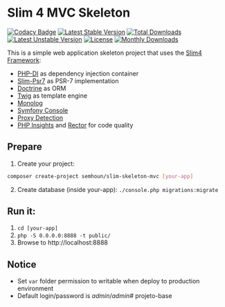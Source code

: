 # Slim 4 MVC Skeleton

[![Codacy Badge](https://app.codacy.com/project/badge/Grade/62644bc058af464eb2cfcf564c3500d6)](https://www.codacy.com/gh/semhoun/slim-skeleton-mvc/dashboard?utm_source=github.com&amp;utm_medium=referral&amp;utm_content=semhoun/slim-skeleton-mvc&amp;utm_campaign=Badge_Grade) [![Latest Stable Version](https://poser.pugx.org/semhoun/slim-skeleton-mvc/v/stable)](https://packagist.org/packages/semhoun/slim-skeleton-mvc) [![Total Downloads](https://poser.pugx.org/semhoun/slim-skeleton-mvc/downloads)](https://packagist.org/packages/semhoun/slim-skeleton-mvc) [![Latest Unstable Version](https://poser.pugx.org/semhoun/slim-skeleton-mvc/v/unstable)](https://packagist.org/packages/semhoun/slim-skeleton-mvc) [![License](https://poser.pugx.org/semhoun/slim-skeleton-mvc/license)](https://packagist.org/packages/semhoun/slim-skeleton-mvc) [![Monthly Downloads](https://poser.pugx.org/semhoun/slim-skeleton-mvc/d/monthly)](https://packagist.org/packages/semhoun/slim-skeleton-mvc)

This is a simple web application skeleton project that uses the [Slim4 Framework](http://www.slimframework.com/):
* [PHP-DI](http://php-di.org/) as dependency injection container
* [Slim-Psr7](https://github.com/slimphp/Slim-Psr7) as PSR-7 implementation
* [Doctrine](https://github.com/doctrine/orm) as ORM
* [Twig](https://twig.symfony.com/) as template engine
* [Monolog](https://github.com/Seldaek/monolog)
* [Symfony Console](https://github.com/symfony/console)
* [Proxy Detection](https://github.com/akrabat/proxy-detection-middleware)
* [PHP Insights](https://phpinsights.com/) and [Rector](https://getrector.com/) for code quality


## Prepare

1. Create your project:
```bash
composer create-project semhoun/slim-skeleton-mvc [your-app]
```
2. Create database (inside your-app): `./console.php migrations:migrate`


## Run it:

1. `cd [your-app]`
2. `php -S 0.0.0.0:8888 -t public/`
3. Browse to http://localhost:8888


## Notice

- Set `var` folder permission to writable when deploy to production environment
- Default login/password is *admin*/*admin*# projeto-base
